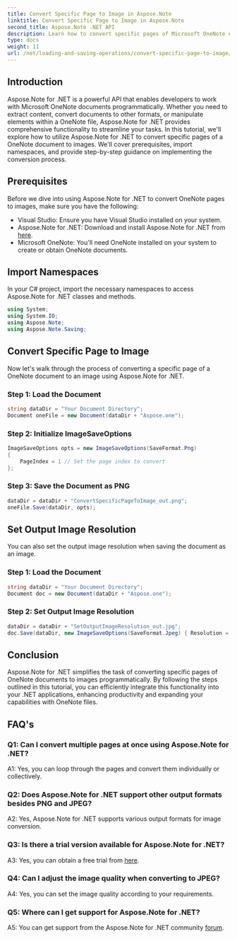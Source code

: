 ```yaml
---
title: Convert Specific Page to Image in Aspose.Note
linktitle: Convert Specific Page to Image in Aspose.Note
second_title: Aspose.Note .NET API
description: Learn how to convert specific pages of Microsoft OneNote documents to images programmatically using Aspose.Note for .NET.
type: docs
weight: 11
url: /net/loading-and-saving-operations/convert-specific-page-to-image/
---
```

## Introduction

Aspose.Note for .NET is a powerful API that enables developers to work with Microsoft OneNote documents programmatically. Whether you need to extract content, convert documents to other formats, or manipulate elements within a OneNote file, Aspose.Note for .NET provides comprehensive functionality to streamline your tasks. In this tutorial, we'll explore how to utilize Aspose.Note for .NET to convert specific pages of a OneNote document to images. We'll cover prerequisites, import namespaces, and provide step-by-step guidance on implementing the conversion process.

## Prerequisites

Before we dive into using Aspose.Note for .NET to convert OneNote pages to images, make sure you have the following:

- Visual Studio: Ensure you have Visual Studio installed on your system.
- Aspose.Note for .NET: Download and install Aspose.Note for .NET from [here](https://releases.aspose.com/note/net/).
- Microsoft OneNote: You'll need OneNote installed on your system to create or obtain OneNote documents.

## Import Namespaces

In your C# project, import the necessary namespaces to access Aspose.Note for .NET classes and methods.

```csharp
using System;
using System.IO;
using Aspose.Note;
using Aspose.Note.Saving;
```

## Convert Specific Page to Image

Now let's walk through the process of converting a specific page of a OneNote document to an image using Aspose.Note for .NET.

### Step 1: Load the Document

```csharp
string dataDir = "Your Document Directory";
Document oneFile = new Document(dataDir + "Aspose.one");
```

### Step 2: Initialize ImageSaveOptions

```csharp
ImageSaveOptions opts = new ImageSaveOptions(SaveFormat.Png)
{
    PageIndex = 1 // Set the page index to convert
};
```

### Step 3: Save the Document as PNG

```csharp
dataDir = dataDir + "ConvertSpecificPageToImage_out.png";
oneFile.Save(dataDir, opts);
```

## Set Output Image Resolution

You can also set the output image resolution when saving the document as an image.

### Step 1: Load the Document

```csharp
string dataDir = "Your Document Directory";
Document doc = new Document(dataDir + "Aspose.one");
```

### Step 2: Set Output Image Resolution

```csharp
dataDir = dataDir + "SetOutputImageResolution_out.jpg";
doc.Save(dataDir, new ImageSaveOptions(SaveFormat.Jpeg) { Resolution = 220 });
```

## Conclusion

Aspose.Note for .NET simplifies the task of converting specific pages of OneNote documents to images programmatically. By following the steps outlined in this tutorial, you can efficiently integrate this functionality into your .NET applications, enhancing productivity and expanding your capabilities with OneNote files.

## FAQ's

### Q1: Can I convert multiple pages at once using Aspose.Note for .NET?

A1: Yes, you can loop through the pages and convert them individually or collectively.

### Q2: Does Aspose.Note for .NET support other output formats besides PNG and JPEG?

A2: Yes, Aspose.Note for .NET supports various output formats for image conversion.

### Q3: Is there a trial version available for Aspose.Note for .NET?

A3: Yes, you can obtain a free trial from [here](https://releases.aspose.com/).

### Q4: Can I adjust the image quality when converting to JPEG?

A4: Yes, you can set the image quality according to your requirements.

### Q5: Where can I get support for Aspose.Note for .NET?

A5: You can get support from the Aspose.Note for .NET community [forum](https://forum.aspose.com/c/note/28).
